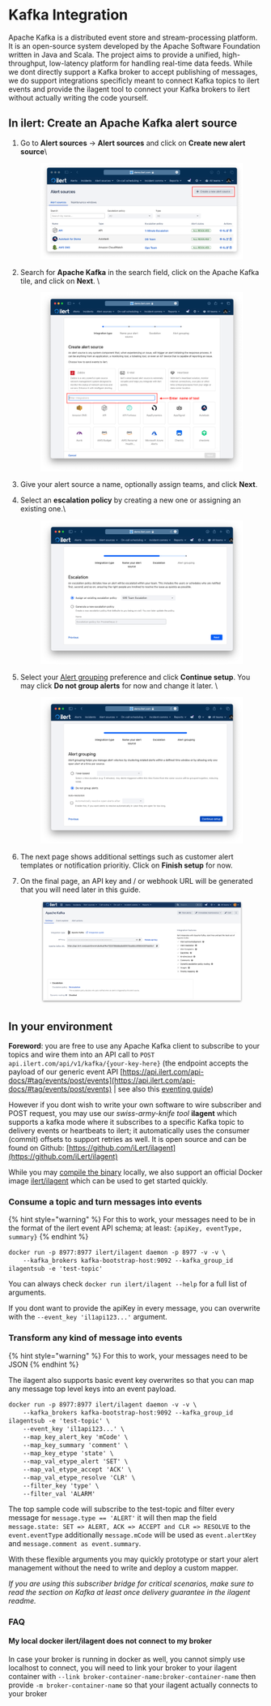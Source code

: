 # Kafka Integration

Apache Kafka is a distributed event store and stream-processing platform. It is an open-source system developed by the Apache Software Foundation written in Java and Scala. The project aims to provide a unified, high-throughput, low-latency platform for handling real-time data feeds. While we dont directly support a Kafka broker to accept publishing of messages, we do support integrations specificly meant to connect Kafka topics to ilert events and provide the ilagent tool to connect your Kafka brokers to ilert without actually writing the code yourself.

## In ilert: Create an Apache Kafka alert source <a href="#create-alert-source" id="create-alert-source"></a>

1.  Go to **Alert sources** -> **Alert sources** and click on **Create new alert source**\


    <figure><img src="../.gitbook/assets/Screenshot 2023-08-28 at 10.21.10.png" alt=""><figcaption></figcaption></figure>
2.  Search for **Apache Kafka** in the search field, click on the Apache Kafka tile, and click on **Next**. \


    <figure><img src="../.gitbook/assets/Screenshot 2023-08-28 at 10.24.23.png" alt=""><figcaption></figcaption></figure>
3. Give your alert source a name, optionally assign teams, and click **Next**.
4.  Select an **escalation policy** by creating a new one or assigning an existing one.\


    <figure><img src="../.gitbook/assets/Screenshot 2023-08-28 at 11.37.47.png" alt=""><figcaption></figcaption></figure>
5.  Select your [Alert grouping](../alerting/alert-sources.md#alert-grouping) preference and click **Continue setup**. You may click **Do not group alerts** for now and change it later. \


    <figure><img src="../.gitbook/assets/Screenshot 2023-08-28 at 11.38.24.png" alt=""><figcaption></figcaption></figure>
6. The next page shows additional settings such as customer alert templates or notification prioritiy. Click on **Finish setup** for now.
7.  On the final page, an API key and / or webhook URL will be generated that you will need later in this guide.



    <figure><img src="../.gitbook/assets/1 (1).png" alt=""><figcaption></figcaption></figure>



## In your environment

**Foreword**: you are free to use any Apache Kafka client to subscribe to your topics and wire them into an API call to `POST api.ilert.com/api/v1/kafka/{your-key-here}` (the endpoint accepts the payload of our generic event API [https://api.ilert.com/api-docs/#tag/events/post/events](https://api.ilert.com/api-docs/#tag/events/post/events) | see also this [eventing guide](../rest-api/api-samples/creating-alerts-through-events.md))

However if you dont wish to write your own software to wire subscriber and POST request, you may use our _swiss-army-knife tool_ **ilagent** which supports a kafka mode where it subscribes to a specific Kafka topic to delivery events or heartbeats to ilert; it automatically uses the consumer (commit) offsets to support retries as well. It is open source and can be found on Github: [https://github.com/iLert/ilagent](https://github.com/iLert/ilagent)

While you may [compile the binary](https://github.com/iLert/ilagent?tab=readme-ov-file#compile-the-binary-from-source) locally, we also support an official Docker image [ilert/ilagent](https://hub.docker.com/r/ilert/ilagent/tags) which can be used to get started quickly.

### Consume a topic and turn messages into events

{% hint style="warning" %}
For this to work, your messages need to be in the format of the ilert event API schema; at least: `{apiKey, eventType, summary}`
{% endhint %}

```
docker run -p 8977:8977 ilert/ilagent daemon -p 8977 -v -v \
    --kafka_brokers kafka-bootstrap-host:9092 --kafka_group_id ilagentsub -e 'test-topic'
```

You can always check `docker run ilert/ilagent --help` for a full list of arguments.

If you dont want to provide the apiKey in every message, you can overwrite with the `--event_key 'il1api123...'` argument.

### Transform any kind of message into events

{% hint style="warning" %}
For this to work, your messages need to be JSON
{% endhint %}

The ilagent also supports basic event key overwrites so that you can map any message top level keys into an event payload.

```
docker run -p 8977:8977 ilert/ilagent daemon -v -v \
    --kafka_brokers kafka-bootstrap-host:9092 --kafka_group_id ilagentsub -e 'test-topic' \
    --event_key 'il1api123...' \
    --map_key_alert_key 'mCode' \
    --map_key_summary 'comment' \
    --map_key_etype 'state' \
    --map_val_etype_alert 'SET' \
    --map_val_etype_accept 'ACK' \
    --map_val_etype_resolve 'CLR' \
    --filter_key 'type' \
    --filter_val 'ALARM'
```

The top sample code will subscribe to the test-topic and filter every message for `message.type == 'ALERT'` it will then map the field `message.state: SET => ALERT, ACK => ACCEPT and CLR => RESOLVE` to the `event.eventType` additionally `message.mCode` will be used as `event.alertKey` and `message.comment as event.summary`.&#x20;

With these flexible arguments you may quickly prototype or start your alert management without the need to write and deploy a custom mapper.

_If you are using this subscriber bridge for critical scenarios, make sure to read the section on Kafka at least once delivery guarantee in the ilagent readme._

### FAQ

#### My local docker ilert/ilagent does not connect to my broker

In case your broker is running in docker as well, you cannot simply use localhost to connect, you will need to link your broker to your ilagent container with `--link broker-container-name:broker-container-name` then provide `-m broker-container-name` so that your ilagent actually connects to your broker

